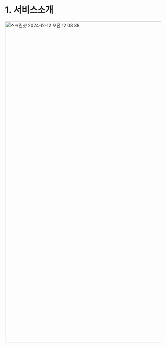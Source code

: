 # 1. 서비스소개
<img width="1033" alt="스크린샷 2024-12-12 오전 12 08 38" src="https://github.com/user-attachments/assets/27a72b49-3232-4c93-a38c-61f365219878" />
